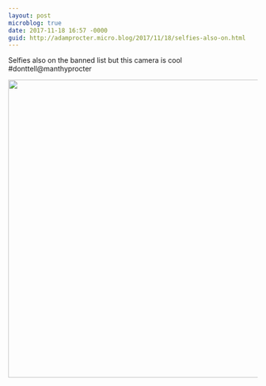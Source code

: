 ```yaml
---
layout: post
microblog: true
date: 2017-11-18 16:57 -0000
guid: http://adamprocter.micro.blog/2017/11/18/selfies-also-on.html
---
```

Selfies also on the banned list but this camera is cool #donttell@manthyprocter

<img src="http://discursive.adamprocter.co.uk/uploads/2017/ff7e04aa6e.jpg" width="600" height="600" />
